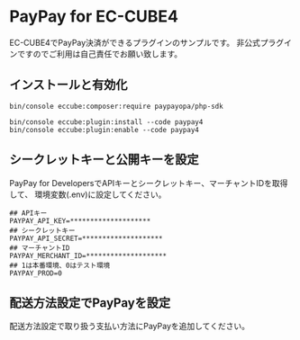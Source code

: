 # PayPay for EC-CUBE4

EC-CUBE4でPayPay決済ができるプラグインのサンプルです。
非公式プラグインですのでご利用は自己責任でお願い致します。

## インストールと有効化

```
bin/console eccube:composer:require paypayopa/php-sdk

bin/console eccube:plugin:install --code paypay4
bin/console eccube:plugin:enable --code paypay4
```

## シークレットキーと公開キーを設定

PayPay for DevelopersでAPIキーとシークレットキー、マーチャントIDを取得して、
環境変数(.env)に設定してください。

```
## APIキー
PAYPAY_API_KEY=********************
## シークレットキー
PAYPAY_API_SECRET=********************
## マーチャントID
PAYPAY_MERCHANT_ID=********************
## 1は本番環境、0はテスト環境
PAYPAY_PROD=0
```

## 配送方法設定でPayPayを設定

配送方法設定で取り扱う支払い方法にPayPayを追加してください。
